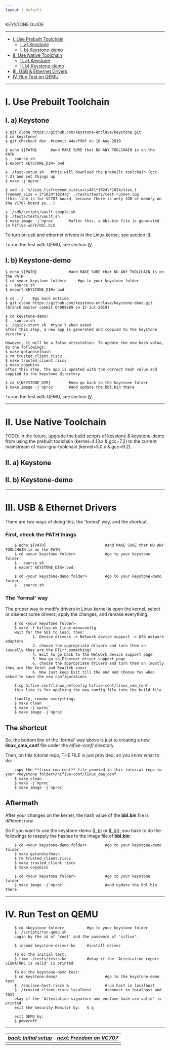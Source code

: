 ```yaml
---
layout : default
---
```


KEYSTONE GUIDE

* * *

- [I. Use Prebuilt Toolchain](#i-use-prebuilt-toolchain)
  * [I. a) Keystone](#i-a-keystone)
  * [I. b) Keystone-demo](#i-b-keystone-demo)
- [II. Use Native Toolchain](#ii-use-native-toolchain)
  * [II. a) Keystone](#ii-a-keystone)
  * [II. b) Keystone-demo](#ii-b-keystone-demo)
- [III. USB & Ethernet Drivers](#iii-usb--ethernet-drivers)
- [IV. Run Test on QEMU](#iv-run-test-on-qemu)

* * *

# I. Use Prebuilt Toolchain

## I. a) Keystone

	$ git clone https://github.com/keystone-enclave/keystone.git
	$ cd keystone/
	$ git checkout dev	#commit 44acf9bf on 10-Aug-2019

	$ echo ${PATH}		#and MAKE SURE that NO ANY TOOLCHAIN is on the PATH
	$ . source.sh
	$ export KEYSTONE_DIR=`pwd`
	
	$ ./fast-setup.sh	#this will download the prebuilt toolchain (gcc-7.2) and set things up
	$ make -j`nproc`
	
	$ sed -i 's/size_t\sfreemem_size\s=\s48\*1024\*1024/size_t freemem_size = 2*1024*1024/g' ./tests/tests/test-runner.cpp
	(this line is for VC707 board, because there is only 1GB of memory on the VC707 board so...)
	
	$ ./sdk/scripts/vault-sample.sh
	$ ./tests/tests/vault.sh
	$ make image -j`nproc`		#after this, a bbl.bin file is generated in hifive-work/bbl.bin

To turn on usb and ethernet drivers in the Linux kernel, see section [III](#iii-turn-on-usb--ethernet-drivers).

To run the test with QEMU, see section [IV](#iv-run-test-on-qemu).

## I. b) Keystone-demo

	$ echo ${PATH}				#and MAKE SURE that NO ANY TOOLCHAIN is on the PATH
	$ cd <your keystone folder>		#go to your keystone folder
	$ . source.sh
	$ export KEYSTONE_DIR=`pwd`
	
	$ cd ../	#go back outside
	$ git clone https://github.com/keystone-enclave/keystone-demo.git
	(branch master commit 64009889 on 17-Jul-2019)
	
	$ cd keystone-demo/
	$ . source.sh
	$ ./quick-start.sh	#type Y when asked
	after this step, a new app is generated and coppied to the keystone directory
	
	However, it will be a false attestation. To update the new hash value, do the followings:
	$ make getandsethash
	$ rm trusted_client.riscv
	$ make trusted_client.riscv
	$ make copybins
	after this step, the app is updated with the correct hash value and coppied to the keystone directory

	$ cd ${KEYSTONE_DIR}		#now go back to the keystone folder
	$ make image -j`nproc`		#and update the bbl.bin there

To run the test with QEMU, see section [IV](#iv-run-test-on-qemu).

* * *

# II. Use Native Toolchain

TODO: in the future, upgrade the build scripts of keystone & keystone-demo from using the prebuilt toolchain (kernel=4.13.x & gcc=7.2) to the current mainstream of riscv-gnu-toolchain (kernel=5.0.x & gcc=9.2).

## II. a) Keystone

## II. b) Keystone-demo

* * *

# III. USB & Ethernet Drivers

There are two ways of doing this, the 'formal' way, and the shortcut.

### First, check the PATH things

        $ echo ${PATH}                          #and MAKE SURE that NO ANY TOOLCHAIN is on the PATH
        $ cd <your keystone folder>             #go to your keystone folder
        $ . source.sh
        $ export KEYSTONE_DIR=`pwd`

        $ cd <your keystone-demo folder>        #go to your keystone-demo folder
        $ . source.sh

### The 'formal' way

The proper way to modify drivers in Linux kernel is open the kernel, select or diselect some drivers, apply the changes, and remake everything.

        $ cd <your keystone folder>
        $ make -f hifive.mk linux-menuconfig
        wait for the GUI to load, then:
                1. Device drivers -> Network device support -> USB network adapters
                2. choose the appropriate drivers and turn them on (usually they are the RTL** something)
                4. Exit to go back to the Network device support page
                5. Now go to Ethernet driver support page
                6. choose the appropriate drivers and turn them on (mostly they are the Intel and Realtek ones)
                6. Now just keep Exit till the end and choose Yes when asked to save the new configurations

        $ cp hifive-conf/linux_defconfig hifive-conf/linux_cma_conf
        this line is for applying the new config file into the build file

        finally, remake everything:
        $ make clean
        $ make -j`nproc`
        $ make image -j`nproc`

## The shortcut

So, the bottom line of the 'formal' way above is just to creating a new **linux_cma_conf** file under the *hifive-conf/* directory.

Then, on this tutorial repo, THE FILE is just provided, so you know what to do:

        copy the **linux_cma_conf** file provied in this tutorial repo to your <keystone folder>/hifive-conf/linux_cma_conf
        $ make clean
        $ make -j`nproc`
        $ make image -j`nproc`

## Aftermath

After your changes on the kernel, the hash value of the **bbl.bin** file is different now.

So if you want to use the keystone-demo ([I. b)](#i-b-keystone-demo) or [II. b)](#ii-b-keystone-demo)), you have to do the followings to reapply the hashes to the image file of **bbl.bin**:

        $ cd <your keystone-demo folder>        #go to your keystone-demo folder
        $ make getandsethash
        $ rm trusted_client.riscv
        $ make trusted_client.riscv
        $ make copybins

        $ cd <your keystone folder>             #go to your keystone folder
        $ make image -j`nproc`                  #and update the bbl.bin there

* * *

# IV. Run Test on QEMU

        $ cd <keystone folder>          #go to your keystone folder
        $ ./scripts/run-qemu.sh
        Login by the id of 'root' and the password of 'sifive'.

        $ insmod keystone-driver.ko     #install driver

        To do the initial test:
        $ time ./tests/tests.ke         #okay if the 'Attestation report SIGNATURE is valid' is printed

        To do the keystone-demo test:
        $ cd keystone-demo/                     #go to the keystone-demo test
        $ ./enclave-host.riscv &                #run host in localhost
        $ ./trusted_client.riscv localhost      #connect to localhost and test
        okay if the 'Attestation signature and enclave hash are valid' is printed
        exit the Security Monitor by:   $ q

        exit QEMU by:
        $ poweroff

* * *

| [*back: Initial setup*](./init.md) | [*next: Freedom on VC707*](./freedom.md) |
| :--- | ---: |
||

